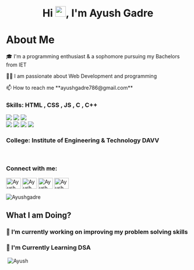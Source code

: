 
<h3 align="center"> </h3>
<h1 align="center">Hi <img src="https://github.com/TheDudeThatCode/TheDudeThatCode/blob/master/Assets/Hi.gif" width="29px">, I'm Ayush Gadre</h1>

<h1>About Me</h1>

<p>
🎓 I'm a programming enthusiast & a sophomore pursuing my Bachelors from IET </p>
<p>
👨‍💻 I am passionate about Web Development and programming </p>
<p>📫 How to reach me **ayushgadre786@gmail.com**</p>


<h3> Skills: HTML , CSS , JS , C , C++ </h3>
<span>
<img src="https://img.shields.io/badge/html5%20-%23E34F26.svg?&style=for-the-badge&logo=html5&logoColor=white"/>
<img src="https://img.shields.io/badge/css3%20-%231572B6.svg?&style=for-the-badge&logo=css3&logoColor=white"/>
<img src="https://img.shields.io/badge/javascript%20-%23323330.svg?&style=for-the-badge&logo=javascript&logoColor=%23F7DF1E"/>
<br>
<span>
<img src="https://img.shields.io/badge/C-00599C?style=for-the-badge&logo=c&logoColor=white "/>
<img src="https://img.shields.io/badge/C%2B%2B-00599C?style=for-the-badge&logo=c%2B%2B&logoColor=white "/>

<img src="https://img.shields.io/badge/git%20-%23404d59.svg?&style=for-the-badge&logo=git&logoColor=white"/>
<img src="https://img.shields.io/badge/github%20-%23121011.svg?&style=for-the-badge&logo=github&logoColor=white"/></span>
<br>
</span>

<h3> College: Institute of Engineering & Technology DAVV </h3> <br />

<h3 align="left">Connect with me:</h3>
<p align="left">

<a href="https://www.linkedin.com/in/ayushgadre/" target="blank"><img align="center" src="https://cdn.jsdelivr.net/npm/simple-icons@3.0.1/icons/linkedin.svg" alt="Ayush" height="30" width="40" /></a>
<a href="https://www.instagram.com/ayush__gadre/" target="blank"><img align="center" src="https://cdn.jsdelivr.net/npm/simple-icons@3.0.1/icons/instagram.svg" alt="Ayush" height="30" width="40" /></a>
<a href="https://twitter.com/ayush_gadre" target="blank"><img align="center" src="https://cdn.jsdelivr.net/npm/simple-icons@3.0.1/icons/twitter.svg" alt="Ayush" height="30" width="40" /></a>
<a href="https://www.facebook.com/ayushgadre786" target="blank"><img align="center" src="https://cdn.jsdelivr.net/npm/simple-icons@3.0.1/icons/facebook.svg" alt="Ayush" height="30" width="40" /></a>


<p align="left"> <img src="https://komarev.com/ghpvc/?username=Ayushgadre-06&label=Profile%20views&color=0e75b6&style=flat" alt="Ayushgadre"> </p>



<h2 align="left"> What I am Doing? </h2>


<h3>🔭 I’m currently working on improving my problem solving skills<h3>

<h3>📑 I'm Currently Learning DSA </h3>

<p>&nbsp;<img align="center" src="https://github-readme-stats.vercel.app/api?username=Ayushgadre&show_icons=true&locale=en" alt="Ayush" /></p>
